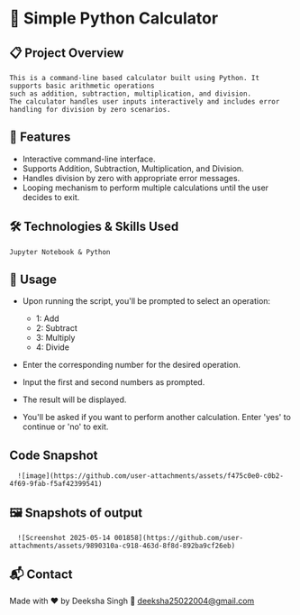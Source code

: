 # 🧮 Simple Python Calculator
## 📋 Project Overview
    This is a command-line based calculator built using Python. It supports basic arithmetic operations 
    such as addition, subtraction, multiplication, and division.
    The calculator handles user inputs interactively and includes error handling for division by zero scenarios.

## 🎯 Features
 - Interactive command-line interface.
 - Supports Addition, Subtraction, Multiplication, and Division.
 - Handles division by zero with appropriate error messages.
 - Looping mechanism to perform multiple calculations until the user decides to exit.
    
## 🛠️ Technologies & Skills Used
    Jupyter Notebook & Python

## 🧾 Usage
 - Upon running the script, you'll be prompted to select an operation:
   - 1: Add
   - 2: Subtract
   - 3: Multiply
   - 4: Divide

 - Enter the corresponding number for the desired operation.
 - Input the first and second numbers as prompted.
 - The result will be displayed.
 - You'll be asked if you want to perform another calculation. Enter 'yes' to continue or 'no' to exit.
## Code Snapshot
      ![image](https://github.com/user-attachments/assets/f475c0e0-c0b2-4f69-9fab-f5af42399541)

## 🖼️ Snapshots of output
      ![Screenshot 2025-05-14 001858](https://github.com/user-attachments/assets/9890310a-c918-463d-8f8d-892ba9cf26eb)

## 📬 Contact
Made with ❤️ by Deeksha Singh 📧 deeksha25022004@gmail.com
